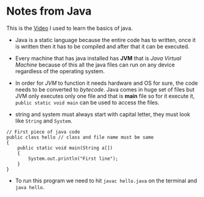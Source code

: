 # Notes from Java

This is the [Video](https://www.youtube.com/watch?v=BGTx91t8q50&list=PLYgUZw9kWF5GJm6775_yvYfgezjt72ZWv&index=27&t=2146s) I used to learn the basics of java.

- Java is a static language because the entire code has to written, once it is written then it has to be compiled and after that it can be executed.

- Every machine that has java installed has **JVM** that is _Java Virtual Machine_ because of this all the java files can run on any device regardless of the operating system.

- In order for _JVM_ to function it needs hardware and OS for sure, the code needs to be converted to _bytecode_. Java comes in huge set of files but JVM only executes only one file and that is **main** file so for it execute it, `public static void main` can be used to access the files.

- string and system must always start with capital letter, they must look like `String` and `System`.

```
// First piece of java code
public class hello // class and file name must be same
{
    public static void main(String a[])
    {
        System.out.println("First line");
    }
}
```

- To run this program we need to hit `javac hello.java` on the terminal and `java hello`.
